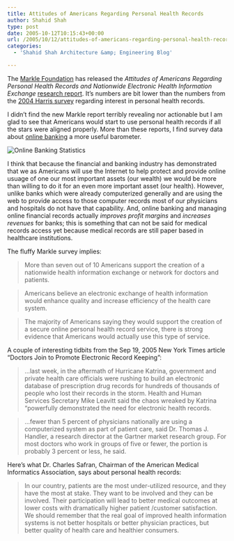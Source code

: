 ```yaml
---
title: Attitudes of Americans Regarding Personal Health Records
author: Shahid Shah
type: post
date: 2005-10-12T10:15:43+00:00
url: /2005/10/12/attitudes-of-americans-regarding-personal-health-records/
categories:
  - 'Shahid Shah Architecture &amp; Engineering Blog'

---
```

The [Markle Foundation][1] has released the _Attitudes of Americans Regarding Personal Health Records and Nationwide Electronic Health Information Exchange_ [research report][2]. It&#8217;s numbers are bit lower than the numbers from the [2004 Harris survey][3] regarding interest in personal health records.

I didn&#8217;t find the new Markle report terribly revealing nor actionable but I am glad to see that Americans would start to use personal health records if all the stars were aligned properly. More than these reports, I find survey data about [online banking][4] a more useful barometer.

![Online Banking Statistics][5]

I think that because the financial and banking industry has demonstrated that we as Americans will use the Internet to help protect and provide online usuage of one our most important assets (our wealth) we would be more than willing to do it for an even more important asset (our health). However, unlike banks which were already computerized generally and are using the web to provide access to those computer records most of our physicians and hospitals do not have that capability. And, online banking and managing online financial records actually _improves profit margins_ and _increases revenues_ for banks; this is something that can not be said for medical records access yet because medical records are still paper based in healthcare institutions. 

The fluffy Markle survey implies:

> More than seven out of 10 Americans support the creation of a nationwide health information exchange or network for doctors and patients.

> Americans believe an electronic exchange of health information would enhance quality and increase efficiency of the health care system.

> The majority of Americans saying they would support the creation of a secure online personal health record service, there is strong evidence that Americans would actually use this type of service.

A couple of interesting tidbits from the Sep 19, 2005 New York Times article &#8220;Doctors Join to Promote Electronic Record Keeping&#8221;:

> &#8230;last week, in the aftermath of Hurricane Katrina, government and private health care officials were rushing to build an electronic database of prescription drug records for hundreds of thousands of people who lost their records in the storm. Health and Human Services Secretary Mike Leavitt said the chaos wreaked by Katrina &#8220;powerfully demonstrated the need for electronic health records.

> &#8230;fewer than 5 percent of physicians nationally are using a computerized system as part of patient care, said Dr. Thomas J. Handler, a research director at the Gartner market research group. For most doctors who work in groups of five or fewer, the portion is probably 3 percent or less, he said.

Here&#8217;s what Dr. Charles Safran, Chairman of the American Medical Informatics Association, says about personal health records:

> In our country, patients are the most under-utilized resource, and they have the most at stake. They want to be involved and they can be involved. Their participation will lead to better medical outcomes at lower costs with dramatically higher patient /customer satisfaction. We should remember that the real goal of improved health information systems is not better hospitals or better physician practices, but better quality of health care and healthier consumers.

 [1]: http://www.markle.com
 [2]: http://www.markle.org/downloadable_assets/research_release_101105.pdf
 [3]: http://www.harrisinteractive.com/news/newsletters/healthnews/HI_HealthCareNews2004Vol4_Iss13.pdf2004
 [4]: http://www.emarketer.com/Report.aspx?banking_on_nov04
 [5]: http://www.emarketer.com/images/chart_gifs/060001-061000/060574.gif
